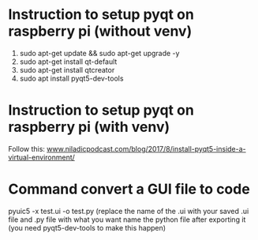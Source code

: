 # Instruction to setup pyqt on raspberry pi (without venv)
1. sudo apt-get update && sudo apt-get upgrade -y
2. sudo apt-get install qt-default
3. sudo apt-get install qtcreator
4. sudo apt install pyqt5-dev-tools

# Instruction to setup pyqt on raspberry pi (with venv)
Follow this: www.niladicpodcast.com/blog/2017/8/install-pyqt5-inside-a-virtual-environment/

# Command convert a GUI file to code
pyuic5 -x test.ui -o test.py (replace the name of the .ui with your saved .ui file and .py file with what you want name the python file after exporting it
(you need pyqt5-dev-tools to make this happen)
